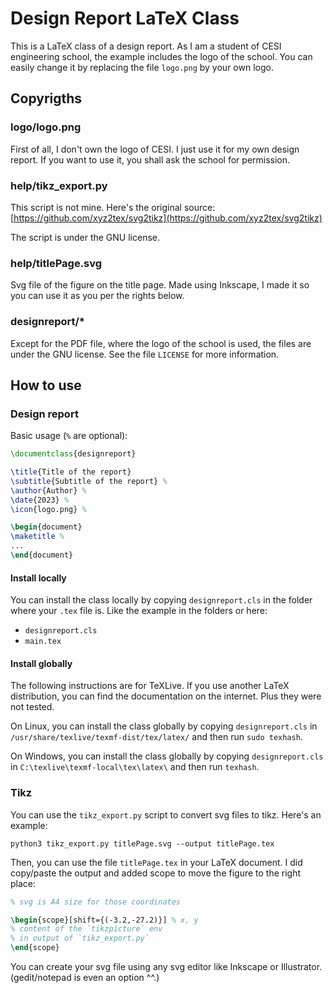 # Design Report LaTeX Class

This is a LaTeX class of a design report. As I am a student of CESI engineering
school, the example includes the logo of the school. You can easily change it
by replacing the file `logo.png` by your own logo.

## Copyrigths

### logo/logo.png

First of all, I don't own the logo of CESI. I just use it for my own design
report. If you want to use it, you shall ask the school for permission.

### help/tikz_export.py

This script is not mine. Here's the original source:
[https://github.com/xyz2tex/svg2tikz](https://github.com/xyz2tex/svg2tikz)

The script is under the GNU license.

### help/titlePage.svg

Svg file of the figure on the title page. Made using Inkscape, I made it so you
can use it as you per the rights below.

### designreport/*

Except for the PDF file, where the logo of the school is used, the files are
under the GNU license. See the file `LICENSE` for more information.

## How to use

### Design report

Basic usage (`%` are optional):

```latex
\documentclass{designreport}

\title{Title of the report}
\subtitle{Subtitle of the report} %
\author{Author} %
\date{2023} %
\icon{logo.png} %

\begin{document}
\maketitle %
...
\end{document}
```

#### Install locally

You can install the class locally by copying `designreport.cls` in the folder where your `.tex` file is. Like the example in the folders or here:

- `designreport.cls`
- `main.tex`

#### Install globally

The following instructions are for TeXLive. If you use another LaTeX distribution, you can find the documentation on the internet. Plus they were not tested.

On Linux, you can install the class globally by copying `designreport.cls` in
`/usr/share/texlive/texmf-dist/tex/latex/` and then run `sudo texhash`.

On Windows, you can install the class globally by copying `designreport.cls` in
`C:\texlive\texmf-local\tex\latex\` and then run `texhash`.

### Tikz

You can use the `tikz_export.py` script to convert svg files to tikz. Here's an
example:

```shell
python3 tikz_export.py titlePage.svg --output titlePage.tex
```

Then, you can use the file `titlePage.tex` in your LaTeX document. I did copy/paste the output and added scope to move the figure to the right place:

```latex
% svg is A4 size for those coordinates

\begin{scope}[shift={(-3.2,-27.2)}] % x, y
% content of the `tikzpicture` env
% in output of `tikz_export.py`
\end{scope}
```

You can create your svg file using any svg editor like Inkscape or Illustrator.
(gedit/notepad is even an option ^^.)

